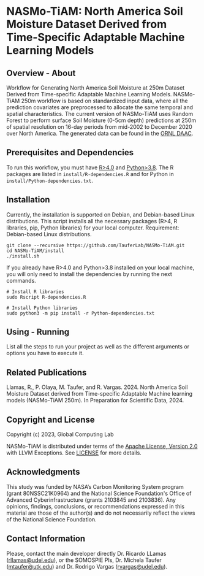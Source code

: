 # NASMo-TiAM: North America Soil Moisture Dataset Derived from Time-Specific Adaptable Machine Learning Models

## Overview - About

Workflow for Generating North America Soil Moisture at 250m Dataset Derived from Time-specific Adaptable Machine Learning Models.
NASMo-TiAM 250m workflow is based on standardized input data, where all the prediction covariates are preprocessed to allocate the same temporal and spatial characteristics.
The current version of NASMo-TiAM uses Random Forest to perform surface Soil Moisture (0-5cm depth) predictions at 250m of spatial resolution on 16-day periods from mid-2002 to
December 2020 over North America. The generated data can be found in the [ORNL DAAC](https://daac.ornl.gov/CMS/guides/NASMo_TiAM_250m.html). 

## Prerequisites and Dependencies
To run this workflow, you must have [R>4.0](https://cran.r-project.org/bin/linux/ubuntu/fullREADME.html#installing-r) and [Python>3.8](https://www.python.org/downloads/). The R packages are listed in `install/R-dependencies.R` and for Python in `install/Python-dependencies.txt`.  

## Installation
Currently, the installation is supported on Debian, and Debian-based Linux distributions. This script installs all the necessary packages (R>4, R libraries, pip, Python libraries) for your local computer.
Requirement: Debian-based Linux distributions.
```
git clone --recursive https://github.com/TauferLab/NASMo-TiAM.git
cd NASMo-TiAM/install
./install.sh
```

If you already have R>4.0 and Python>3.8 installed on your local machine, you will only need to install the dependencies by running the next commands.
```
# Install R libraries
sudo Rscript R-dependencies.R

# Install Python libraries
sudo python3 -m pip install -r Python-dependencies.txt
```

## Using - Running
List all the steps to run your project as well as the different arguments or options you have to execute it.

## Related Publications
Llamas, R., P. Olaya, M. Taufer, and R. Vargas. 2024. North America Soil Moisture Dataset derived from Time-specific Adaptable Machine learning models (NASMo-TiAM 250m). In Preparation for Scientific Data, 2024.

## Copyright and License 
Copyright (c) 2023, Global Computing Lab

NASMo-TiAM is distributed under terms of the [Apache License, Version 2.0](http://www.apache.org/licenses/LICENSE-2.0) with LLVM Exceptions.
See [LICENSE](https://github.com/TauferLab/GCLab_Code_Repo_Template/blob/main/LICENSE) for more details.

## Acknowledgments
This study was funded by NASA’s Carbon Monitoring System program (grant 80NSSC21K0964) and the National Science Foundation's Office of Advanced Cyberinfrastructure (grants 2103845 and 2103836).
Any opinions, findings, conclusions, or recommendations expressed in this material are those of the author(s) and do not necessarily reflect the views of the National Science Foundation. 

## Contact Information
Please, contact the main developer directly Dr. Ricardo LLamas (rllamas@udel.edu), or the SOMOSPIE PIs, Dr. Michela Taufer (mtaufer@utk.edu) and Dr. Rodrigo Vargas (rvargas@udel.edu).
